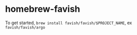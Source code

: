 # homebrew-favish

To get started, `brew install favish/favish/$PROJECT_NAME`, ex `favish/favish/argo`
